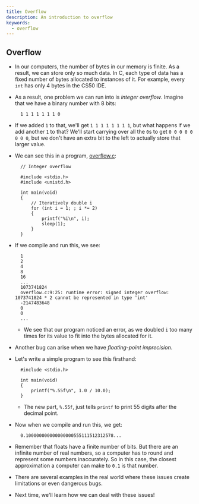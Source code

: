 ```yaml
---
title: Overflow
description: An introduction to overflow
keywords:
  - overflow
---
```


## Overflow

* In our computers, the number of bytes in our memory is finite. As a result, we can store only so much data. In C, each type of data has a fixed number of bytes allocated to instances of it. For example, every `int` has only 4 bytes in the CS50 IDE.

* As a result, one problem we can run into is *integer overflow*. Imagine that we have a binary number with 8 bits:

		1 1 1 1 1 1 1 0

* If we added `1` to that, we'll get `1 1 1 1 1 1 1 1`, but what happens if we add another `1` to that? We'll start carrying over all the ``0``s to get `0 0 0 0 0 0 0 0`, but we don't have an extra bit to the left to actually store that larger value.

* We can see this in a program, [overflow.c](http://cdn.cs50.net/2017/fall/lectures/1/src1/overflow.c.src):

		// Integer overflow

		#include <stdio.h>
		#include <unistd.h>

		int main(void)
		{
		    // Iteratively double i
		    for (int i = 1; ; i *= 2)
		    {
		        printf("%i\n", i);
		        sleep(1);
		    }
		}

* If we compile and run this, we see:

		1
		2
		4
		8
		16
		...
		1073741824
		overflow.c:9:25: runtime error: signed integer overflow: 1073741824 * 2 cannot be represented in type 'int'
		-2147483648
		0
		0
		...

	* We see that our program noticed an error, as we doubled `i` too many times for its value to fit into the bytes allocated for it.

* Another bug can arise when we have *floating-point imprecision*.

* Let's write a simple program to see this firsthand:

		#include <stdio.h>

		int main(void)
		{
		    printf("%.55f\n", 1.0 / 10.0);
		}

	* The new part, `%.55f`, just tells `printf` to print 55 digits after the decimal point.

* Now when we compile and run this, we get:

		0.100000000000000000555111512312578...

* Remember that floats have a finite number of bits. But there are an infinite number of real numbers, so a computer has to round and represent some numbers inaccurately. So in this case, the closest approximation a computer can make to `0.1` is that number.

* There are several examples in the real world where these issues create limitations or even dangerous bugs.

* Next time, we'll learn how we can deal with these issues!
